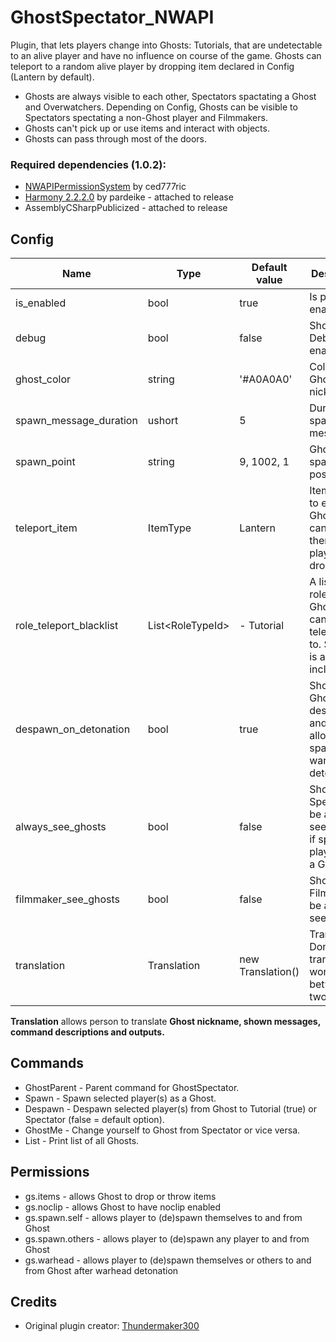 # GhostSpectator_NWAPI
Plugin, that lets players change into Ghosts: Tutorials, that are undetectable to an alive player and have no influence on course of the game. Ghosts can teleport to a random alive player by dropping item declared in Config (Lantern by default).
- Ghosts are always visible to each other, Spectators spactating a Ghost and Overwatchers. Depending on Config, Ghosts can be visible to Spectators spectating a non-Ghost player and Filmmakers.
- Ghosts can't pick up or use items and interact with objects.
- Ghosts can pass through most of the doors.

### Required dependencies (1.0.2): 
- [NWAPIPermissionSystem](https://github.com/CedModV2/NWAPIPermissionSystem) by ced777ric
- [Harmony 2.2.2.0](https://github.com/pardeike/Harmony/releases/tag/v2.2.2.0) by pardeike - attached to release
- AssemblyCSharpPublicized - attached to release

## Config
|Name|Type|Default value|Description|
|---|---|---|---|
|is_enabled|bool|true|Is plugin enabled?|
|debug|bool|false|Should Debug be enabled?|
|ghost_color|string|'#A0A0A0'|Color of Ghosts nicknames.|
|spawn_message_duration|ushort|5|Duration of spawn message.|
|spawn_point|string|9, 1002, 1|Ghost spawn position.|
|teleport_item|ItemType|Lantern|Item given to every Ghost, that can teleport them to alive player when dropped.|
|role_teleport_blacklist|List\<RoleTypeId\>|- Tutorial|A list of roles that Ghosts cannot be teleported to. Scp079 is already included.|
|despawn_on_detonation|bool|true|Should Ghosts be despawned and not allowed to spawn after warhead detonation?|
|always_see_ghosts|bool|false|Should Spectators be able to see Ghosts, if spectated player is not a Ghost?|
|filmmaker_see_ghosts|bool|false|Should Filmmakers be able to see Ghosts?|
|translation|Translation|new Translation()|Translations. Don't translate words put between two \'%\'.|

**Translation** allows person to translate **Ghost nickname, shown messages, command descriptions and outputs.**

## Commands
- GhostParent - Parent command for GhostSpectator.
- Spawn - Spawn selected player(s) as a Ghost.
- Despawn - Despawn selected player(s) from Ghost to Tutorial (true) or Spectator (false = default option).
- GhostMe - Change yourself to Ghost from Spectator or vice versa.
- List - Print list of all Ghosts.

## Permissions
- gs.items - allows Ghost to drop or throw items
- gs.noclip - allows Ghost to have noclip enabled 
- gs.spawn.self - allows player to (de)spawn themselves to and from Ghost
- gs.spawn.others - allows player to (de)spawn any player to and from Ghost
- gs.warhead - allows player to (de)spawn themselves or others to and from Ghost after warhead detonation

## Credits
- Original plugin creator: [Thundermaker300](https://github.com/Thundermaker300)
